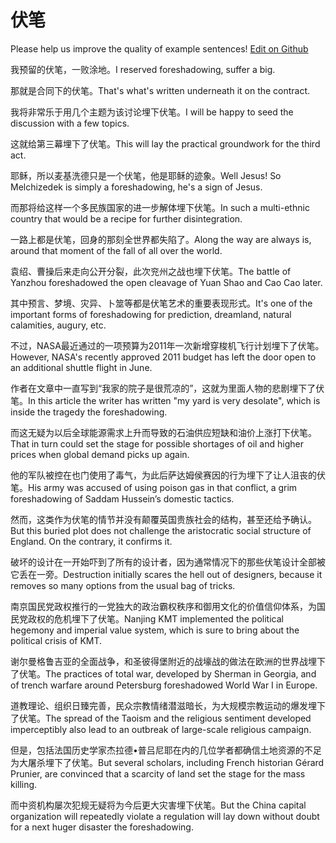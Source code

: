 # 伏笔

Please help us improve the quality of example sentences! [Edit on Github](https://github.com/jiyushe/jiyu-example-sentence-source/blob/main/chinese/fubi.md)

<p><span class="chinese">我预留的伏笔，一败涂地。</span><span class="english">I reserved foreshadowing, suffer a big.</span></p>

<p><span class="chinese">那就是合同下的伏笔。</span><span class="english">That's what's written underneath it on the contract.</span></p>

<p><span class="chinese">我将非常乐于用几个主题为该讨论埋下伏笔。</span><span class="english">I will be happy to seed the discussion with a few topics.</span></p>

<p><span class="chinese">这就给第三幕埋下了伏笔。</span><span class="english">This will lay the practical groundwork for the third act.</span></p>

<p><span class="chinese">耶稣，所以麦基洗德只是一个伏笔，他是耶稣的迹象。</span><span class="english">Well Jesus! So Melchizedek is simply a foreshadowing, he's a sign of Jesus.</span></p>

<p><span class="chinese">而那将给这样一个多民族国家的进一步解体埋下伏笔。</span><span class="english">In such a multi-ethnic country that would be a recipe for further disintegration.</span></p>

<p><span class="chinese">一路上都是伏笔，回身的那刻全世界都失陷了。</span><span class="english">Along the way are always is, around that moment of the fall of all over the world.</span></p>

<p><span class="chinese">袁绍、曹操后来走向公开分裂，此次兖州之战也埋下伏笔。</span><span class="english">The battle of Yanzhou foreshadowed the open cleavage of Yuan Shao and Cao Cao later.</span></p>

<p><span class="chinese">其中预言、梦境、灾异、卜筮等都是伏笔艺术的重要表现形式。</span><span class="english">It's one of the important forms of foreshadowing for prediction, dreamland, natural calamities, augury, etc.</span></p>

<p><span class="chinese">不过，NASA最近通过的一项预算为2011年一次新增穿梭机飞行计划埋下了伏笔。</span><span class="english">However, NASA's recently approved 2011 budget has left the door open to an additional shuttle flight in June.</span></p>

<p><span class="chinese">作者在文章中一直写到“我家的院子是很荒凉的”，这就为里面人物的悲剧埋下了伏笔。</span><span class="english">In this article the writer has written "my yard is very desolate", which is inside the tragedy the foreshadowing.</span></p>

<p><span class="chinese">而这无疑为以后全球能源需求上升而导致的石油供应短缺和油价上涨打下伏笔。</span><span class="english">That in turn could set the stage for possible shortages of oil and higher prices when global demand picks up again.</span></p>

<p><span class="chinese">他的军队被控在也门使用了毒气，为此后萨达姆侯赛因的行为埋下了让人沮丧的伏笔。</span><span class="english">His army was accused of using poison gas in that conflict, a grim foreshadowing of Saddam Hussein’s domestic tactics.</span></p>

<p><span class="chinese">然而，这类作为伏笔的情节并没有颠覆英国贵族社会的结构，甚至还给予确认。</span><span class="english">But this buried plot does not challenge the aristocratic social structure of England. On the contrary, it confirms it.</span></p>

<p><span class="chinese">破坏的设计在一开始吓到了所有的设计者，因为通常情况下的那些伏笔设计全部被它丢在一旁。</span><span class="english">Destruction initially scares the hell out of designers, because it removes so many options from the usual bag of tricks.</span></p>

<p><span class="chinese">南京国民党政权推行的一党独大的政治霸权秩序和御用文化的价值信仰体系，为国民党政权的危机埋下了伏笔。</span><span class="english">Nanjing KMT implemented the political hegemony and imperial value system, which is sure to bring about the political crisis of KMT.</span></p>

<p><span class="chinese">谢尔曼格鲁吉亚的全面战争，和圣彼得堡附近的战壕战的做法在欧洲的世界战埋下了伏笔。</span><span class="english">The practices of total war, developed by Sherman in Georgia, and of trench warfare around Petersburg foreshadowed World War I in Europe.</span></p>

<p><span class="chinese">道教理论、组织日臻完善，民众宗教情绪潜滋暗长，为大规模宗教运动的爆发埋下了伏笔。</span><span class="english">The spread of the Taoism and the religious sentiment developed imperceptibly also lead to an outbreak of large-scale religious campaign.</span></p>

<p><span class="chinese">但是，包括法国历史学家杰拉德•普吕尼耶在内的几位学者都确信土地资源的不足为大屠杀埋下了伏笔。</span><span class="english">But several scholars, including French historian Gérard Prunier, are convinced that a scarcity of land set the stage for the mass killing.</span></p>

<p><span class="chinese">而中资机构屡次犯规无疑将为今后更大灾害埋下伏笔。</span><span class="english">But the China capital organization will repeatedly violate a regulation will lay down without doubt for a next huger disaster the foreshadowing.</span></p>

